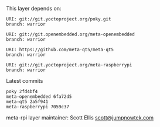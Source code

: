 This layer depends on:

    URI: git://git.yoctoproject.org/poky.git
    branch: warrior

    URI: git://git.openembedded.org/meta-openembedded
    branch: warrior

    URI: https://github.com/meta-qt5/meta-qt5
    branch: warrior

    URI: git://git.yoctoproject.org/meta-raspberrypi
    branch: warrior

Latest commits

    poky 2fd4bf4
    meta-openembedded 6fa72d5
    meta-qt5 2a5f941
    meta-raspberrypi 7059c37

meta-rpi layer maintainer: Scott Ellis <scott@jumpnowtek.com>
